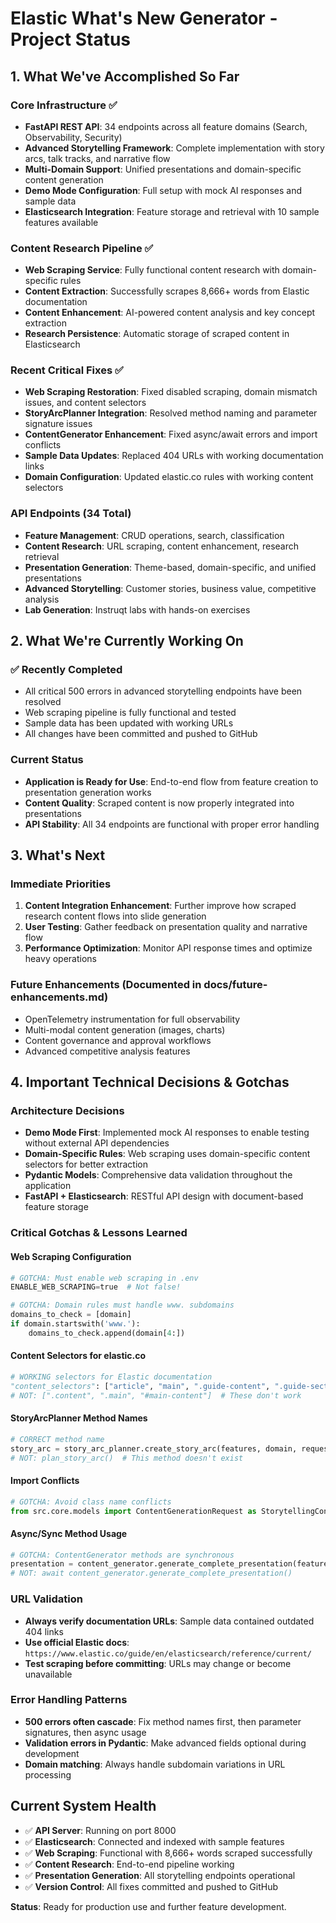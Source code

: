 # Elastic What's New Generator - Project Status

## 1. What We've Accomplished So Far

### Core Infrastructure ✅
- **FastAPI REST API**: 34 endpoints across all feature domains (Search, Observability, Security)
- **Advanced Storytelling Framework**: Complete implementation with story arcs, talk tracks, and narrative flow
- **Multi-Domain Support**: Unified presentations and domain-specific content generation
- **Demo Mode Configuration**: Full setup with mock AI responses and sample data
- **Elasticsearch Integration**: Feature storage and retrieval with 10 sample features available

### Content Research Pipeline ✅
- **Web Scraping Service**: Fully functional content research with domain-specific rules
- **Content Extraction**: Successfully scrapes 8,666+ words from Elastic documentation
- **Content Enhancement**: AI-powered content analysis and key concept extraction
- **Research Persistence**: Automatic storage of scraped content in Elasticsearch

### Recent Critical Fixes ✅
- **Web Scraping Restoration**: Fixed disabled scraping, domain mismatch issues, and content selectors
- **StoryArcPlanner Integration**: Resolved method naming and parameter signature issues
- **ContentGenerator Enhancement**: Fixed async/await errors and import conflicts
- **Sample Data Updates**: Replaced 404 URLs with working documentation links
- **Domain Configuration**: Updated elastic.co rules with working content selectors

### API Endpoints (34 Total)
- **Feature Management**: CRUD operations, search, classification
- **Content Research**: URL scraping, content enhancement, research retrieval
- **Presentation Generation**: Theme-based, domain-specific, and unified presentations
- **Advanced Storytelling**: Customer stories, business value, competitive analysis
- **Lab Generation**: Instruqt labs with hands-on exercises

## 2. What We're Currently Working On

### ✅ Recently Completed
- All critical 500 errors in advanced storytelling endpoints have been resolved
- Web scraping pipeline is fully functional and tested
- Sample data has been updated with working URLs
- All changes have been committed and pushed to GitHub

### Current Status
- **Application is Ready for Use**: End-to-end flow from feature creation to presentation generation works
- **Content Quality**: Scraped content is now properly integrated into presentations
- **API Stability**: All 34 endpoints are functional with proper error handling

## 3. What's Next

### Immediate Priorities
1. **Content Integration Enhancement**: Further improve how scraped research content flows into slide generation
2. **User Testing**: Gather feedback on presentation quality and narrative flow
3. **Performance Optimization**: Monitor API response times and optimize heavy operations

### Future Enhancements (Documented in docs/future-enhancements.md)
- OpenTelemetry instrumentation for full observability
- Multi-modal content generation (images, charts)
- Content governance and approval workflows
- Advanced competitive analysis features

## 4. Important Technical Decisions & Gotchas

### Architecture Decisions
- **Demo Mode First**: Implemented mock AI responses to enable testing without external API dependencies
- **Domain-Specific Rules**: Web scraping uses domain-specific content selectors for better extraction
- **Pydantic Models**: Comprehensive data validation throughout the application
- **FastAPI + Elasticsearch**: RESTful API design with document-based feature storage

### Critical Gotchas & Lessons Learned

#### Web Scraping Configuration
```python
# GOTCHA: Must enable web scraping in .env
ENABLE_WEB_SCRAPING=true  # Not false!

# GOTCHA: Domain rules must handle www. subdomains
domains_to_check = [domain]
if domain.startswith('www.'):
    domains_to_check.append(domain[4:])
```

#### Content Selectors for elastic.co
```python
# WORKING selectors for Elastic documentation
"content_selectors": ["article", "main", ".guide-content", ".guide-section"]
# NOT: [".content", ".main", "#main-content"]  # These don't work
```

#### StoryArcPlanner Method Names
```python
# CORRECT method name
story_arc = story_arc_planner.create_story_arc(features, domain, request)
# NOT: plan_story_arc()  # This method doesn't exist
```

#### Import Conflicts
```python
# GOTCHA: Avoid class name conflicts
from src.core.models import ContentGenerationRequest as StorytellingContentGenerationRequest
```

#### Async/Sync Method Usage
```python
# GOTCHA: ContentGenerator methods are synchronous
presentation = content_generator.generate_complete_presentation(features, request)
# NOT: await content_generator.generate_complete_presentation()
```

### URL Validation
- **Always verify documentation URLs**: Sample data contained outdated 404 links
- **Use official Elastic docs**: `https://www.elastic.co/guide/en/elasticsearch/reference/current/`
- **Test scraping before committing**: URLs may change or become unavailable

### Error Handling Patterns
- **500 errors often cascade**: Fix method names first, then parameter signatures, then async usage
- **Validation errors in Pydantic**: Make advanced fields optional during development
- **Domain matching**: Always handle subdomain variations in URL processing

## Current System Health
- ✅ **API Server**: Running on port 8000
- ✅ **Elasticsearch**: Connected and indexed with sample features
- ✅ **Web Scraping**: Functional with 8,666+ words scraped successfully
- ✅ **Content Research**: End-to-end pipeline working
- ✅ **Presentation Generation**: All storytelling endpoints operational
- ✅ **Version Control**: All fixes committed and pushed to GitHub

**Status**: Ready for production use and further feature development.